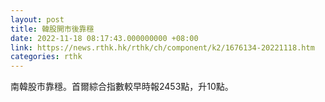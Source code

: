 ```yaml
---
layout: post
title: 韓股開市後靠穩
date: 2022-11-18 08:17:43.000000000 +08:00
link: https://news.rthk.hk/rthk/ch/component/k2/1676134-20221118.htm
categories: rthk
---
```


南韓股市靠穩。首爾綜合指數較早時報2453點，升10點。
